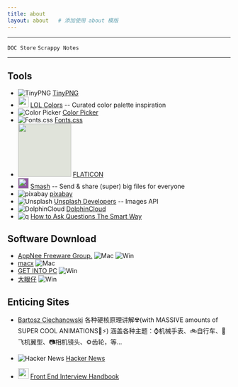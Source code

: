 ```yaml
---
title: about
layout: about   # 添加使用 about 模版
---
```


___________________________
`DOC Store` `Scrappy Notes`
___________________________


<!-- resources: -->
## Tools

- ![TinyPNG](https://bityl.co/QJWJ) [TinyPNG](https://tinypng.com/)
- <img src="https://bityl.co/QJLL" width=24 /> [LOL Colors](https://www.webdesignrankings.com/resources/lolcolors/) -- Curated color palette inspiration
- ![Color Picker](https://bityl.co/QJQX) [Color Picker](https://htmlcolorcodes.com/color-picker/)
- ![Fonts.css](https://bityl.co/QJTL) [Fonts.css](https://zenozeng.github.io/fonts.css/)
- <img src="https://bityl.co/QJLv" width=120 style="background:#e0e3da;" /> [FLATICON](https://www.flaticon.com/)
- <img src="https://bityl.co/QJMA" width=24 style="background:#9055A2;" /> [Smash](https://fromsmash.com/) -- Send & share (super) big files for everyone
- ![pixabay](https://bityl.co/QJQ5) [pixabay](https://pixabay.com/)
- ![Unsplash](https://bityl.co/QJTh) [Unsplash Developers](https://unsplash.com/documentation) -- Images API
- ![DolphinCloud](https://bityl.co/QJUB) [DolphinCloud](https://hitun.io/)
- ![q](https://bityl.co/QJUH) [How to Ask Questions The Smart Way](http://doc.zengrong.net/smart-questions/en.html)

## Software Download

- [AppNee Freeware Group.](https://appnee.com/) ![Mac](https://bityl.co/QJPy) ![Win](https://bityl.co/QJPn)
- [macx](https://macx.ws/) ![Mac](https://bityl.co/QJPy)
- [GET INTO PC](https://getintopc.com/) ![Win](https://bityl.co/QJPn)
- [大眼仔](http://www.dayanzai.me/?s=sublime) ![Win](https://bityl.co/QJPn)

## Enticing Sites

- [Bartosz Ciechanowski](https://ciechanow.ski/)
  各种硬核原理讲解☢️(with MASSIVE amounts of SUPER COOL ANIMATIONS🚀⚡)
  涵盖各种主题：⌚机械手表、🚲自行车、🪽飞机翼型、📷相机镜头、⚙️齿轮，等...

- ![Hacker News](https://bityl.co/QJUo) [Hacker News](https://news.ycombinator.com/news)

- <img src="https://bityl.co/QJMW" width=24 /> [Front End Interview Handbook](https://www.frontendinterviewhandbook.com/zh/javascript-questions)
